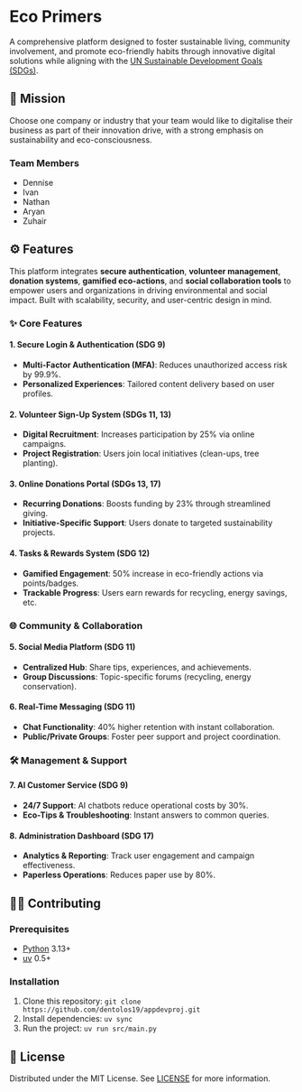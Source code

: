 # Eco Primers

A comprehensive platform designed to foster sustainable living, community involvement, and promote eco-friendly habits through innovative digital solutions while aligning with the [UN Sustainable Development Goals (SDGs)](https://un.org/sustainabledevelopment).

## 🏢 Mission

Choose one company or industry that your team would like to digitalise their business as part of their innovation drive, with a strong emphasis on sustainability and eco-consciousness.

### Team Members

- Dennise
- Ivan
- Nathan
- Aryan
- Zuhair

## ⚙️ Features

This platform integrates **secure authentication**, **volunteer management**, **donation systems**, **gamified eco-actions**, and **social collaboration tools** to empower users and organizations in driving environmental and social impact. Built with scalability, security, and user-centric design in mind.

### ✨ Core Features

#### 1. **Secure Login & Authentication (SDG 9)**
- **Multi-Factor Authentication (MFA)**: Reduces unauthorized access risk by 99.9%.
- **Personalized Experiences**: Tailored content delivery based on user profiles.

#### 2. **Volunteer Sign-Up System (SDGs 11, 13)**
- **Digital Recruitment**: Increases participation by 25% via online campaigns.
- **Project Registration**: Users join local initiatives (clean-ups, tree planting).

#### 3. **Online Donations Portal (SDGs 13, 17)**
- **Recurring Donations**: Boosts funding by 23% through streamlined giving.
- **Initiative-Specific Support**: Users donate to targeted sustainability projects.

#### 4. **Tasks & Rewards System (SDG 12)**
- **Gamified Engagement**: 50% increase in eco-friendly actions via points/badges.
- **Trackable Progress**: Users earn rewards for recycling, energy savings, etc.

### 🌐 Community & Collaboration

#### 5. **Social Media Platform (SDG 11)**
- **Centralized Hub**: Share tips, experiences, and achievements.
- **Group Discussions**: Topic-specific forums (recycling, energy conservation).

#### 6. **Real-Time Messaging (SDG 11)**
- **Chat Functionality**: 40% higher retention with instant collaboration.
- **Public/Private Groups**: Foster peer support and project coordination.

### 🛠️ Management & Support

#### 7. **AI Customer Service (SDG 9)**
- **24/7 Support**: AI chatbots reduce operational costs by 30%.
- **Eco-Tips & Troubleshooting**: Instant answers to common queries.

#### 8. **Administration Dashboard (SDG 17)**
- **Analytics & Reporting**: Track user engagement and campaign effectiveness.
- **Paperless Operations**: Reduces paper use by 80%.

## 🧑‍💻 Contributing

### Prerequisites

- [Python](https://python.org) 3.13+
- [uv](https://docs.astral.sh/uv) 0.5+

### Installation

1. Clone this repository: `git clone https://github.com/dentolos19/appdevproj.git`
2. Install dependencies: `uv sync`
2. Run the project: `uv run src/main.py`

## 📜 License

Distributed under the MIT License. See [LICENSE](LICENSE) for more information.